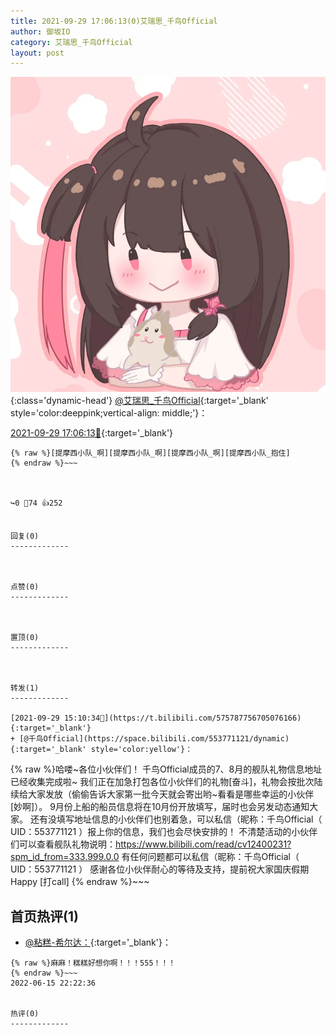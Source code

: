 ```yaml
---
title: 2021-09-29 17:06:13(0)艾瑞思_千鸟Official
author: 御坂IO
category: 艾瑞思_千鸟Official
layout: post
---
```


![img](/images/7e08840c56f251de28bdf766b647bd5fe9a5d50a.jpg){:class='dynamic-head'}
[@艾瑞思_千鸟Official](https://space.bilibili.com/1090010845/dynamic){:target='_blank' style='color:deeppink;vertical-align: middle;'}：

[2021-09-29 17:06:13🔗](https://t.bilibili.com/575817559480172945){:target='_blank'}

~~~
{% raw %}[提摩西小队_啊][提摩西小队_啊][提摩西小队_啊][提摩西小队_抱住]
{% endraw %}~~~



↪️0 💬74 👍252


回复(0)
-------------



点赞(0)
-------------



置顶(0)
-------------



转发(1)
-------------

[2021-09-29 15:10:34🔗](https://t.bilibili.com/575787756705076166){:target='_blank'}
+ [@千鸟Official](https://space.bilibili.com/553771121/dynamic){:target='_blank' style='color:yellow'}：
~~~
{% raw %}哈喽~各位小伙伴们！
千鸟Official成员的7、8月的舰队礼物信息地址已经收集完成啦~
我们正在加急打包各位小伙伴们的礼物[奋斗]，礼物会按批次陆续给大家发放（偷偷告诉大家第一批今天就会寄出哟~看看是哪些幸运的小伙伴[妙啊]）。
9月份上船的船员信息将在10月份开放填写，届时也会另发动态通知大家。
还有没填写地址信息的小伙伴们也别着急，可以私信（昵称：千鸟Official（ UID：553771121 ）报上你的信息，我们也会尽快安排的！
不清楚活动的小伙伴们可以查看舰队礼物说明：https://www.bilibili.com/read/cv12400231?spm_id_from=333.999.0.0
有任何问题都可以私信（昵称：千鸟Official（ UID：553771121 ）
感谢各位小伙伴耐心的等待及支持，提前祝大家国庆假期Happy [打call]
{% endraw %}~~~






首页热评(1)
-------------

+ [@粘糕-希尔达：](https://space.bilibili.com/174003280/dynamic){:target='_blank'}：
~~~
{% raw %}麻麻！糕糕好想你啊！！！555！！！
{% endraw %}~~~
2022-06-15 22:22:36


热评(0)
-------------



